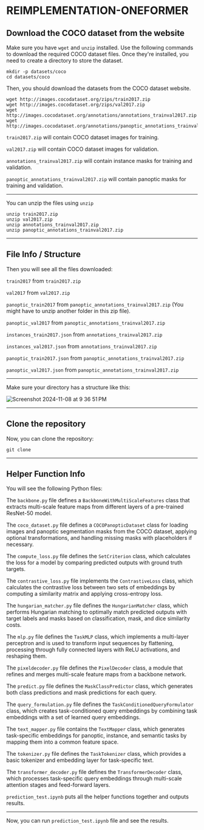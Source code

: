 # REIMPLEMENTATION-ONEFORMER

## Download the COCO dataset from the website
Make sure you have `wget` and `unzip` installed. Use the following commands to download the required COCO dataset files.
Once they're installed, you need to create a directory to store the dataset.

```
mkdir -p datasets/coco
cd datasets/coco
```

Then, you should download the datasets from the COCO dataset website.
```
wget http://images.cocodataset.org/zips/train2017.zip
wget http://images.cocodataset.org/zips/val2017.zip
wget http://images.cocodataset.org/annotations/annotations_trainval2017.zip
wget http://images.cocodataset.org/annotations/panoptic_annotations_trainval2017.zip
```
`train2017.zip` will contain COCO dataset images for training.

`val2017.zip` will contain COCO dataset images for validation.

`annotations_trainval2017.zip` will contain instance masks for training and validation.

`panoptic_annotations_trainval2017.zip` will contain panoptic masks for training and validation.

---

You can unzip the files using `unzip`
```
unzip train2017.zip
unzip val2017.zip
unzip annotations_trainval2017.zip
unzip panoptic_annotations_trainval2017.zip
```

---
## File Info / Structure
Then you will see all the files downloaded:

`train2017` from `train2017.zip`

`val2017` from `val2017.zip`

`panoptic_train2017` from `panoptic_annotations_trainval2017.zip` (You might have to unzip another folder in this zip file).

`panoptic_val2017` from `panoptic_annotations_trainval2017.zip`

`instances_train2017.json` from `annotations_trainval2017.zip`

`instances_val2017.json` from `annotations_trainval2017.zip`

`panoptic_train2017.json` from `panoptic_annotations_trainval2017.zip`

`panoptic_val2017.json` from `panoptic_annotations_trainval2017.zip`

---

Make sure your directory has a structure like this:

![Screenshot 2024-11-08 at 9 36 51 PM](https://github.com/user-attachments/assets/18990259-cfdf-4f3f-828d-281d00d9673b)

---
## Clone the repository
Now, you can clone the repository:

```
git clone
```

---
## Helper Function Info
You will see the following Python files:

The `backbone.py` file defines a `BackboneWithMultiScaleFeatures` class that extracts multi-scale feature maps from different layers of a pre-trained ResNet-50 model.

The `coco_dataset.py` file defines a `COCOPanopticDataset` class for loading images and panoptic segmentation masks from the COCO dataset, applying optional transformations, and handling missing masks with placeholders if necessary.

The `compute_loss.py` file defines the `SetCriterion` class, which calculates the loss for a model by comparing predicted outputs with ground truth targets.

The `contrastive_loss.py` file implements the `ContrastiveLoss` class, which calculates the contrastive loss between two sets of embeddings by computing a similarity matrix and applying cross-entropy loss.

The `hungarian_matcher.py` file defines the `HungarianMatcher` class, which performs Hungarian matching to optimally match predicted outputs with target labels and masks based on classification, mask, and dice similarity costs.

The `mlp.py` file defines the `TaskMLP` class, which implements a multi-layer perceptron and is used to transform input sequences by flattening, processing through fully connected layers with ReLU activations, and reshaping them.

The `pixeldecoder.py` file defines the `PixelDecoder` class, a module that refines and merges multi-scale feature maps from a backbone network.

The `predict.py` file defines the `MaskClassPredictor` class, which generates both class predictions and mask predictions for each query.

The `query_formulation.py` file defines the `TaskConditionedQueryFormulator` class, which creates task-conditioned query embeddings by combining task embeddings with a set of learned query embeddings.

The `text_mapper.py` file contains the `TextMapper` class, which generates task-specific embeddings for panoptic, instance, and semantic tasks by mapping them into a common feature space.

The `tokenizer.py` file defines the `TaskTokenizer` class, which provides a basic tokenizer and embedding layer for task-specific text.

The `transformer_decoder.py` file defines the `TransformerDecoder` class, which processes task-specific query embeddings through multi-scale attention stages and feed-forward layers.

`prediction_test.ipynb` puts all the helper functions together and outputs results.

---

Now, you can run `prediction_test.ipynb` file and see the results.
